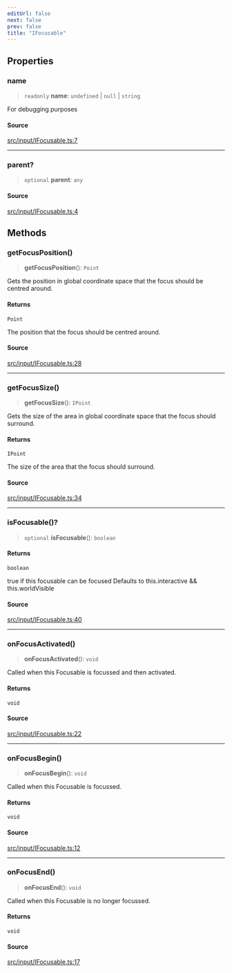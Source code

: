 ```yaml
---
editUrl: false
next: false
prev: false
title: "IFocusable"
---
```


## Properties

### name

> `readonly` **name**: `undefined` \| `null` \| `string`

For debugging purposes

#### Source

[src/input/IFocusable.ts:7](https://github.com/relishinc/dill-pixel/blob/543438455c9a47928084300159416186c2aa1095/src/input/IFocusable.ts#L7)

***

### parent?

> `optional` **parent**: `any`

#### Source

[src/input/IFocusable.ts:4](https://github.com/relishinc/dill-pixel/blob/543438455c9a47928084300159416186c2aa1095/src/input/IFocusable.ts#L4)

## Methods

### getFocusPosition()

> **getFocusPosition**(): `Point`

Gets the position in global coordinate space that the focus should be centred around.

#### Returns

`Point`

The position that the focus should be centred around.

#### Source

[src/input/IFocusable.ts:28](https://github.com/relishinc/dill-pixel/blob/543438455c9a47928084300159416186c2aa1095/src/input/IFocusable.ts#L28)

***

### getFocusSize()

> **getFocusSize**(): `IPoint`

Gets the size of the area in global coordinate space that the focus should surround.

#### Returns

`IPoint`

The size of the area that the focus should surround.

#### Source

[src/input/IFocusable.ts:34](https://github.com/relishinc/dill-pixel/blob/543438455c9a47928084300159416186c2aa1095/src/input/IFocusable.ts#L34)

***

### isFocusable()?

> `optional` **isFocusable**(): `boolean`

#### Returns

`boolean`

true if this focusable can be focused
Defaults to this.interactive && this.worldVisible

#### Source

[src/input/IFocusable.ts:40](https://github.com/relishinc/dill-pixel/blob/543438455c9a47928084300159416186c2aa1095/src/input/IFocusable.ts#L40)

***

### onFocusActivated()

> **onFocusActivated**(): `void`

Called when this Focusable is focussed and then activated.

#### Returns

`void`

#### Source

[src/input/IFocusable.ts:22](https://github.com/relishinc/dill-pixel/blob/543438455c9a47928084300159416186c2aa1095/src/input/IFocusable.ts#L22)

***

### onFocusBegin()

> **onFocusBegin**(): `void`

Called when this Focusable is focussed.

#### Returns

`void`

#### Source

[src/input/IFocusable.ts:12](https://github.com/relishinc/dill-pixel/blob/543438455c9a47928084300159416186c2aa1095/src/input/IFocusable.ts#L12)

***

### onFocusEnd()

> **onFocusEnd**(): `void`

Called when this Focusable is no longer focussed.

#### Returns

`void`

#### Source

[src/input/IFocusable.ts:17](https://github.com/relishinc/dill-pixel/blob/543438455c9a47928084300159416186c2aa1095/src/input/IFocusable.ts#L17)
